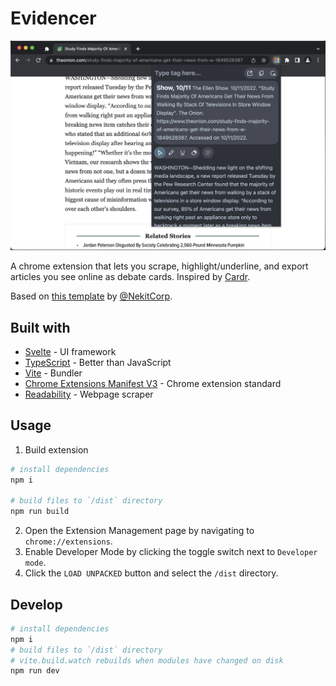 # Evidencer

![Screenshot](screenshots/main.jpg)

A chrome extension that lets you scrape, highlight/underline, and export articles you see online as debate cards. Inspired by [Cardr](https://cardrdebate.com/).

Based on [this template](https://github.com/NekitCorp/chrome-extension-svelte-typescript-boilerplate) by [@NekitCorp](https://github.com/NekitCorp).

## Built with

- [Svelte](https://svelte.dev/) - UI framework
- [TypeScript](https://www.typescriptlang.org/) - Better than JavaScript
- [Vite](https://vitejs.dev/) - Bundler
- [Chrome Extensions Manifest V3](https://developer.chrome.com/docs/extensions/mv3/intro/) - Chrome extension standard
- [Readability](https://github.com/mozilla/readability) - Webpage scraper

## Usage

1. Build extension

```bash
# install dependencies
npm i

# build files to `/dist` directory
npm run build
```

2. Open the Extension Management page by navigating to `chrome://extensions`.
3. Enable Developer Mode by clicking the toggle switch next to `Developer mode`.
4. Click the `LOAD UNPACKED` button and select the `/dist` directory.

## Develop

```bash
# install dependencies
npm i
# build files to `/dist` directory
# vite.build.watch rebuilds when modules have changed on disk
npm run dev

```
